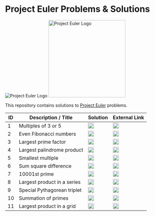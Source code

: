 # Project Euler Problems & Solutions

<img alt="Project Euler Logo" src="https://projecteuler.net/themes/logo_default.png"/>

<img alt="Project Euler Logo" src="https://www.thoughtco.com/thmb/dh47K7WcNuQYSw3Zn1DR5YgfCZo=/1095x1095/smart/filters:no_upscale()/euler2-5baa451cc9e77c005008b61e.png" width="250"/>

This repository contains solutions to [Project Euler](https://projecteuler.net) problems.

ID | Description / Title | Solution | External Link
--- | --- | --- | ---
1 | Multiples of 3 or 5 | [<img alt="Solution Icon" src="https://cdn-icons-png.flaticon.com/512/190/190708.png" width="20"/>](solutions/1_Multiples_of_3_or_5) | [<img alt="Link Icon" src="https://www.iconsdb.com/icons/preview/purple/link-xxl.png" width="20"/>](https://projecteuler.net/problem=1)
2 | Even Fibonacci numbers | [<img alt="Solution Icon" src="https://cdn-icons-png.flaticon.com/512/190/190708.png" width="20"/>](solutions/2_Even_Fibonacci_numbers) | [<img alt="Link Icon" src="https://www.iconsdb.com/icons/preview/purple/link-xxl.png" width="20"/>](https://projecteuler.net/problem=2)
3 | Largest prime factor | [<img alt="Solution Icon" src="https://cdn-icons-png.flaticon.com/512/190/190708.png" width="20"/>](solutions/3_Largest_prime_factor) | [<img alt="Link Icon" src="https://www.iconsdb.com/icons/preview/purple/link-xxl.png" width="20"/>](https://projecteuler.net/problem=3)
4 | Largest palindrome product | [<img alt="Solution Icon" src="https://cdn-icons-png.flaticon.com/512/190/190708.png" width="20"/>](solutions/4_Largest_palindrome_product) | [<img alt="Link Icon" src="https://www.iconsdb.com/icons/preview/purple/link-xxl.png" width="20"/>](https://projecteuler.net/problem=4)
5 | Smallest multiple | [<img alt="Solution Icon" src="https://cdn-icons-png.flaticon.com/512/190/190708.png" width="20"/>](solutions/5_Smallest_multiple) | [<img alt="Link Icon" src="https://www.iconsdb.com/icons/preview/purple/link-xxl.png" width="20"/>](https://projecteuler.net/problem=5)
6 | Sum square difference | [<img alt="Solution Icon" src="https://cdn-icons-png.flaticon.com/512/190/190708.png" width="20"/>](solutions/6_Sum_square_difference) | [<img alt="Link Icon" src="https://www.iconsdb.com/icons/preview/purple/link-xxl.png" width="20"/>](https://projecteuler.net/problem=6)
7 | 10001st prime | [<img alt="Solution Icon" src="https://cdn-icons-png.flaticon.com/512/190/190708.png" width="20"/>](solutions/7_10001st_prime) | [<img alt="Link Icon" src="https://www.iconsdb.com/icons/preview/purple/link-xxl.png" width="20"/>](https://projecteuler.net/problem=7)
8 | Largest product in a series | [<img alt="Solution Icon" src="https://cdn-icons-png.flaticon.com/512/190/190708.png" width="20"/>](solutions/8_Largest_product_in_a_series) | [<img alt="Link Icon" src="https://www.iconsdb.com/icons/preview/purple/link-xxl.png" width="20"/>](https://projecteuler.net/problem=8)
9 | Special Pythagorean triplet | [<img alt="Solution Icon" src="https://cdn-icons-png.flaticon.com/512/190/190708.png" width="20"/>](solutions/9_Special_Pythagorean_triplet) | [<img alt="Link Icon" src="https://www.iconsdb.com/icons/preview/purple/link-xxl.png" width="20"/>](https://projecteuler.net/problem=9)
10 | Summation of primes | [<img alt="Solution Icon" src="https://cdn-icons-png.flaticon.com/512/190/190708.png" width="20"/>](solutions/10_Summation_of_primes) | [<img alt="Link Icon" src="https://www.iconsdb.com/icons/preview/purple/link-xxl.png" width="20"/>](https://projecteuler.net/problem=10)
11 | Largest product in a grid | [<img alt="Solution Icon" src="https://cdn-icons-png.flaticon.com/512/190/190708.png" width="20"/>](solutions/11_Largest_product_in_a_grid) | [<img alt="Link Icon" src="https://www.iconsdb.com/icons/preview/purple/link-xxl.png" width="20"/>](https://projecteuler.net/problem=11)
